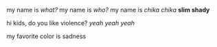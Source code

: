 my name is _what?_
my name is _who?_
my name is _chika chika_ __slim shady__

hi kids, do you like violence? _yeah yeah yeah_

my favorite color is sadness
